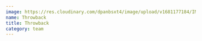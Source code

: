 ```yaml
---
image: https://res.cloudinary.com/dpanbsxt4/image/upload/v1681177184/IMG_4337_cmxbfh.jpg
name: Throwback
title: Throwback
category: team
---
```

